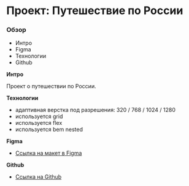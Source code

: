 # Проект: Путешествие по России

### Обзор
* Интро
* Figma
* Технологии
* Github

**Интро**

Проект о путешествии по России.

**Технологии**
* адаптивная верстка под разрешения: 320 / 768 / 1024 / 1280
* используется grid
* используется flex
* используется bem nested

**Figma**

* [Ссылка на макет в Figma](https://www.figma.com/file/5S2WSbEFL6awjVWJ0NWL8Q/Sprint-3_-Russia-_-desktop-mobile?node-id=28503%3A0)

**Github**

* [Ссылка на Github](https://github.com/alex-dust/russian-travel)
